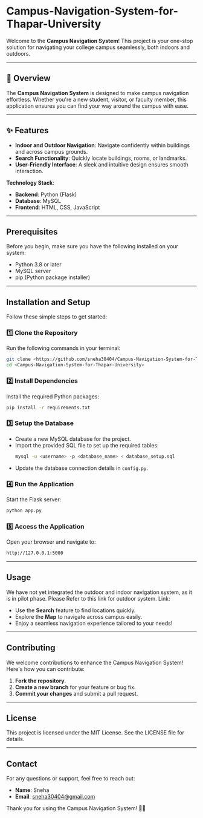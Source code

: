 # Campus-Navigation-System-for-Thapar-University


Welcome to the **Campus Navigation System**! This project is your one-stop solution for navigating your college campus seamlessly, both indoors and outdoors.

---

## 🌟 Overview
The **Campus Navigation System** is designed to make campus navigation effortless. Whether you're a new student, visitor, or faculty member, this application ensures you can find your way around the campus with ease. 

---

## ✨ Features
- **Indoor and Outdoor Navigation**: Navigate confidently within buildings and across campus grounds.
- **Search Functionality**: Quickly locate buildings, rooms, or landmarks.
- **User-Friendly Interface**: A sleek and intuitive design ensures smooth interaction.

**Technology Stack**:
- **Backend**: Python (Flask)
- **Database**: MySQL
- **Frontend**: HTML, CSS, JavaScript

---

## Prerequisites
Before you begin, make sure you have the following installed on your system:
- Python 3.8 or later
- MySQL server
- pip (Python package installer)

---

## Installation and Setup
Follow these simple steps to get started:

### 1️⃣ Clone the Repository
Run the following commands in your terminal:
```bash
git clone <https://github.com/sneha30404/Campus-Navigation-System-for-Thapar-University>
cd <Campus-Navigation-System-for-Thapar-University>
```

### 2️⃣ Install Dependencies
Install the required Python packages:
```bash
pip install -r requirements.txt
```

### 3️⃣ Setup the Database
- Create a new MySQL database for the project.
- Import the provided SQL file to set up the required tables:
  ```bash
  mysql -u <username> -p <database_name> < database_setup.sql
  ```
- Update the database connection details in `config.py`.

### 4️⃣ Run the Application
Start the Flask server:
```bash
python app.py
```

### 5️⃣ Access the Application
Open your browser and navigate to:
```bash
http://127.0.0.1:5000
```

---

## Usage
We have not yet integrated the outdoor and indoor navigation system, as it is in pilot phase. Please Refer to this link for outdoor system.
Link:
- Use the **Search** feature to find locations quickly.
- Explore the **Map** to navigate across campus easily.
- Enjoy a seamless navigation experience tailored to your needs!

---

## Contributing
We welcome contributions to enhance the Campus Navigation System! Here's how you can contribute:
1. **Fork the repository**.
2. **Create a new branch** for your feature or bug fix.
3. **Commit your changes** and submit a pull request.

---

## License
This project is licensed under the MIT License. See the LICENSE file for details.

---

## Contact
For any questions or support, feel free to reach out:
- **Name**: Sneha
- **Email**: sneha30404@gmail.com

Thank you for using the Campus Navigation System! 🚶‍♂️

